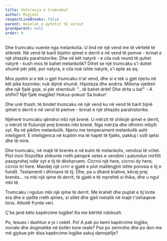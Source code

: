 ```yaml
---
title: Vetvrasja e trumcakut
author: Migjeni
respectLineBreaks: false
parent: Novelat e qytetit të veriut
grandparent: null
order: 9
---
```


Dhe trumcaku vuente nga melankolia. U lind në një vend me 
të vërtetë të shkretë. Në vend të barit bijshin qimet e derrit 
e në vend të pemve - brinat e një shtazës parahistorike. Dhe në 
kët natyrë - e cila nuk mund të quhet natyrë - kush mos të 
bahet melankolik? Dihet se një trumcaku s'i duhet shumë për jetë, 
por natyra, e cila nuk ishte natyrë, s'i epte as aq.

Mos pyetni si e tek u gjet trumcaku n'at vend, dhe si e tek u 
gjet njeriu në kët pike kozmike; nuk dijmë shumë. Hipoteza dhe 
andrra. Miliona vjetësh dhe një fjalë goje, si për shembull: 
"…të bahet dritë! Dhe drita u ba!" - A shifni? Një fjalë 
magjike! Hokus-pokus! Sa bukur!

Dhe unë thash: të bindet trumcaku në një vend ku në vend të 
barit bijnë qimet e derrit e në vend të pemve - brinat e një 
shtazës parahistorike.

Njëherë trumcaku qëndroi mbi një brenë. U mërzit të shikojë 
qimet e derrit, u mërzit të fluturojë prej brenës mbi brenë.
Nga mërzia dhe idhnimi mbylli syt. Ra në pikllim melankolik. 
Njeriu me temperament melankolik asht inteligjent. E inteligjenca 
në kuptim ma të hapët të fjalës, pakkuj i solli qetsi dhe të mire.

Dhe trumcaku, në majë të brenës e në kulm të melankolis, vendosi 
të vritet. Plot ironi filozofike shikonte rreth përqark vetes
e vendimi i patundun mirfilli pasqyrohej ndër syt e tij të 
dëshpruem. Cicrroi një here, cicrroi dy here; cicrroi tri here. 
Mandej një crrrr e gjatë e plot mallëngjim ishte porosia e tij 
e fundit. Testamenti i dhimave të tij. Dhe, pa u dhanë krahve, 
këcej prej brenës… ra mbi një qime të derrit, të gjatë e të 
mprehtë si thika, dhe u ngul mbi të.

Trumcaku i ngulun mbi një qime të derrit. Me krahët dhe puplat 
e tij lonte era dhe e sjellte rreth qimes, si sillet dhe gjeli
metalik në majë t'oxhaqeve tona. Atbotë frynte veri. 

Ç'ka janë këto kapërcime logjike! Ka me bërtitë ndokush.

Po, lexues i dashtun e jo i cekët. Po! A pak po kemi kapërcime 
logjike, morale dhe dogmatike në botën tone reale? Pse po 
zemrohe dhe po don me më gjykue për disa kapërcime logjike
askuj damsjellje?
